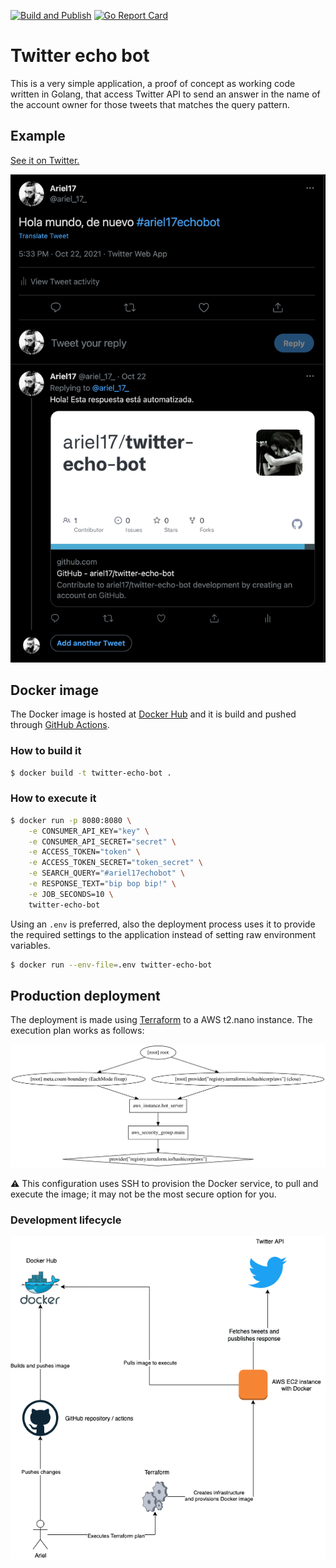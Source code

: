 [![Build and Publish](https://github.com/ariel17/twitter-echo-bot/actions/workflows/main.yml/badge.svg)](https://github.com/ariel17/twitter-echo-bot/actions/workflows/main.yml)
[![Go Report Card](https://goreportcard.com/badge/github.com/ariel17/twitter-echo-bot)](https://goreportcard.com/report/github.com/ariel17/twitter-echo-bot)

# Twitter echo bot

This is a very simple application, a proof of concept as working code written in
Golang, that access Twitter API to send an answer in the name of the account
owner for those tweets that matches the query pattern.

## Example

[See it on Twitter.](https://twitter.com/ariel_17_/status/1451647851180740609)

![automated response](./docs/example.png)

## Docker image

The Docker image is hosted at [Docker Hub](https://hub.docker.com/r/ariel17/twitter-echo-bot)
and it is build and pushed through [GitHub Actions](./actions).

### How to build it

```bash
$ docker build -t twitter-echo-bot .
```

### How to execute it

```bash
$ docker run -p 8080:8080 \
    -e CONSUMER_API_KEY="key" \
    -e CONSUMER_API_SECRET="secret" \
    -e ACCESS_TOKEN="token" \
    -e ACCESS_TOKEN_SECRET="token_secret" \
    -e SEARCH_QUERY="#ariel17echobot" \
    -e RESPONSE_TEXT="bip bop bip!" \
    -e JOB_SECONDS=10 \
    twitter-echo-bot
```

Using an `.env` is preferred, also the deployment process uses it to provide
the required settings to the application instead of setting raw environment
variables.

```bash
$ docker run --env-file=.env twitter-echo-bot
```

## Production deployment

The deployment is made using [Terraform](https://www.terraform.io/) to a AWS
t2.nano instance. The execution plan works as follows:

![Execution plan](./docs/graph.svg)

:warning: This configuration uses SSH to provision the Docker service, to pull
and execute the image; it may not be the most secure option for you.

### Development lifecycle

![Services integration diagram](./docs/lifecycle.png)

